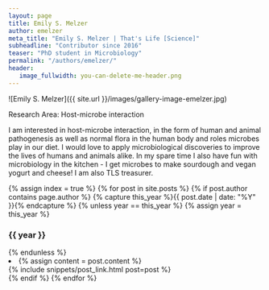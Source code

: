 ```yaml
---
layout: page
title: Emily S. Melzer
author: emelzer
meta_title: "Emily S. Melzer | That's Life [Science]"
subheadline: "Contributor since 2016"
teaser: "PhD student in Microbiology"
permalink: "/authors/emelzer/"
header:
   image_fullwidth: you-can-delete-me-header.png
---
```

![Emily S. Melzer]({{ site.url }}/images/gallery-image-emelzer.jpg)

Research Area: Host-microbe interaction

I am interested in host-microbe interaction, in the form of human and animal pathogenesis as well as normal flora in the human body and roles microbes play in our diet. I would love to apply microbiological discoveries to improve the lives of humans and animals alike. In my spare time I also have fun with microbiology in the kitchen - I get microbes to make sourdough and vegan yogurt and cheese!
I am also TLS treasurer.

{% assign index = true %}
{% for post in site.posts %}
{% if post.author contains page.author %}
{% capture this_year %}{{ post.date | date: "%Y" }}{% endcapture %}
{% unless year == this_year %}
{% assign year = this_year %}
<h3>{{ year }}</h3>
{% endunless %}
<li>
{% assign content = post.content %}
<article>
{% include snippets/post_link.html post=post %}
</article>
</li>
{% endif %}
{% endfor %}
